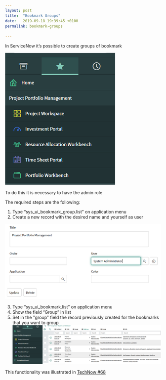 ```yaml
---
layout: post
title:  "Bookmark Groups"
date:   2019-09-18 19:39:45 +0100
permalink: bookmark-groups

---
```

In ServiceNow it’s possible to create groups of bookmark

![bookmark group layout](/assets/bookmark_group_00.png)

To do this it is necessary to have the admin role

The required steps are the following:
1. Type “sys_ui_bookmark_group.list” on application menu
2. Create a new record with the desired name and yourself as user

![bookmark group list](/assets/bookmark_group_01.png)

3. Type “sys_ui_bookmark.list” on application menu
4. Show the field “Group” in list
5. Set in the "group" field the record previously created for the bookmarks that you want to group
![bookmark layout](/assets/bookmark_group_02.png)

This functionality was illustrated in [TechNow #68][technow-68]


[technow-68]: https://community.servicenow.com/community?id=community_blog&sys_id=396ef5e71bebbf84fff162c4bd4bcb8e
